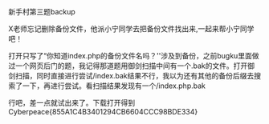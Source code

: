 新手村第三题backup

X老师忘记删除备份文件，他派小宁同学去把备份文件找出来,一起来帮小宁同学吧！

打开只写了“你知道index.php的备份文件名吗？''涉及到备份，之前bugku里面做过一个网页后门的题，我记得那道题用御剑扫描中间有一个.bak的文件。打开御剑扫描，同时直接进行尝试/index.bak结果不行，我以为还有其他的备份后缀去搜索了一下，再进行尝试。看扫描结果发现有一个/index.php.bak

行吧，差一点就试出来了。下载打开得到Cyberpeace{855A1C4B3401294CB6604CCC98BDE334}



